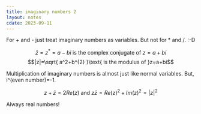 ```yaml
---
title: imaginary numbers 2
layout: notes
cdate: 2023-09-11
---
```


For + and - just treat imaginary numbers as variables. But not for \* and /. :-D

$$\bar{z}=z^{*}=a-bi\text{ is the complex conjugate of }z=a+bi$$
$$|z|=\sqrt{ a^2+b^{2} }\text{ is the modulus of }z=a+bi$$

Multiplication of imaginary numbers is almost just like normal variables. But, i^(even number)=-1.

$$z+\bar{z}=2Re(z)\text{ and }z\bar{z}=Re(z)^{2}+Im(z)^{2}=|z|^{2}$$

Always real numbers!
